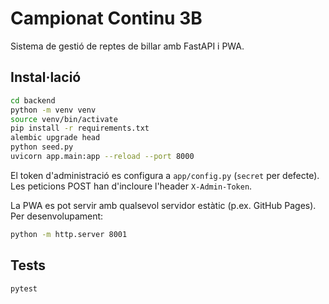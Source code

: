 # Campionat Continu 3B

Sistema de gestió de reptes de billar amb FastAPI i PWA.

## Instal·lació

```bash
cd backend
python -m venv venv
source venv/bin/activate
pip install -r requirements.txt
alembic upgrade head
python seed.py
uvicorn app.main:app --reload --port 8000
```

El token d'administració es configura a `app/config.py` (`secret` per defecte). Les peticions POST han d'incloure l'header `X-Admin-Token`.

La PWA es pot servir amb qualsevol servidor estàtic (p.ex. GitHub Pages). Per desenvolupament:

```bash
python -m http.server 8001
```

## Tests

```bash
pytest
```
